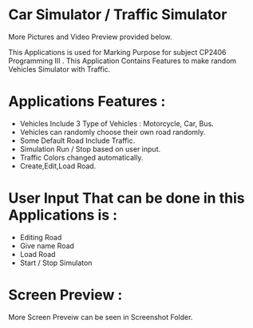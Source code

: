 # Car Simulator / Traffic Simulator
More Pictures and Video Preview provided below.

This Applications is used for Marking Purpose for subject CP2406 Programming III .
This Application Contains Features to make random Vehicles Simulator with Traffic.

# Applications Features :
- Vehicles Include 3 Type of Vehicles : Motorcycle, Car, Bus.
- Vehicles can randomly choose their own road randomly.
- Some Default Road Include Traffic.
- Simulation Run / Stop based on user input.
- Traffic Colors changed automatically. 
- Create,Edit,Load Road.

# User Input That can be done in this Applications is :
- Editing Road
- Give name Road
- Load Road
- Start / Stop Simulaton

# Screen Preview :
More Screen Preveiw can be seen in Screenshot Folder.
